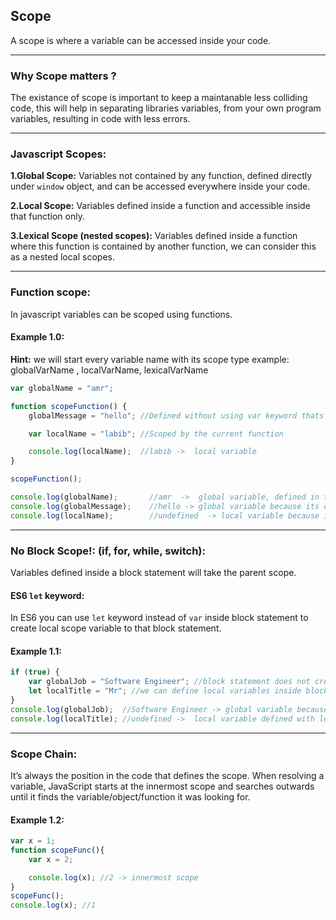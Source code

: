 ## Scope
A scope is where a variable can be accessed inside your code.

---

### Why Scope matters ?
The existance of scope is important to keep a maintanable less colliding code, this will help in separating libraries variables, from your own program variables, resulting in code with less errors.

---

### Javascript Scopes:
**1.Global Scope:** Variables not contained by any function, defined directly under `window` object, and can be accessed everywhere inside your code.

**2.Local Scope:** Variables defined inside a function and accessible inside that function only.

**3.Lexical Scope (nested scopes):** Variables defined inside a function where this function is contained by another function, we can consider this as a nested local scopes.

---

### Function scope:
In javascript variables can be scoped using functions.

#### Example 1.0:
**Hint:** we will start every variable name with its scope type example: globalVarName , localVarName, lexicalVarName

```javascript
var globalName = "amr";

function scopeFunction() {
    globalMessage = "hello"; //Defined without using var keyword thats why its a global variable.

    var localName = "labib"; //Scoped by the current function

    console.log(localName);  //labib ->  local variable
}

scopeFunction();

console.log(globalName);       //amr  ->  global variable, defined in the global scope
console.log(globalMessage);    //hello -> global variable because its defined without using var keyword
console.log(localName);        //undefined  -> local variable because its scoped by scopeFunction function
```

---

### No Block Scope!: (if, for, while, switch):
Variables defined inside a block statement will take the parent scope.

#### ES6 `let` keyword: 
In ES6 you can use `let` keyword instead of `var` inside block statement to create local scope variable to that block statement.

#### Example 1.1:
```javascript
if (true) { 
    var globalJob = "Software Engineer"; //block statement does not create new scope for variables
    let localTitle = "Mr"; //we can define local variables inside block statement using es6 let keyword
}
console.log(globalJob);  //Software Engineer -> global variable because its defined inside a block statement
console.log(localTitle); //undefined ->  local variable defined with let inside block statement
```

---

### Scope Chain: 
It’s always the position in the code that defines the scope. When resolving a variable, JavaScript starts at the innermost scope and searches outwards until it finds the variable/object/function it was looking for.

#### Example 1.2:

```javascript
var x = 1;
function scopeFunc(){
    var x = 2;

    console.log(x); //2 -> innermost scope
}
scopeFunc();
console.log(x); //1
```
